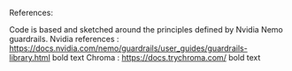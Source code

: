 References: 

Code is based and sketched around the principles defined by Nvidia Nemo guardrails. 
Nvidia references : https://docs.nvidia.com/nemo/guardrails/user_guides/guardrails-library.html bold text
Chroma : https://docs.trychroma.com/ bold text


